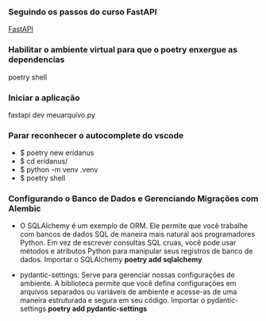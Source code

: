 ### Seguindo os passos do curso FastAPI
[FastAPI](https://fastapi.tiangolo.com/)

### Habilitar o ambiente virtual para que o poetry enxergue as dependencias

poetry shell

### Iniciar a aplicação
fastapi dev meuarquivo.py


### Parar reconhecer o autocomplete do vscode
* $ poetry new eridanus 
* $ cd eridanus/
* $ python -m venv .venv
* $ poetry shell

### Configurando o Banco de Dados e Gerenciando Migrações com Alembic

* O SQLAlchemy é um exemplo de ORM. Ele permite que você trabalhe com bancos de dados SQL de maneira mais natural aos programadores Python. Em vez de escrever consultas SQL cruas, você pode usar métodos e atributos Python para manipular seus registros de banco de dados. Importar o SQLAlchemy **poetry add sqlalchemy**

* pydantic-settings: Serve para gerenciar nossas configurações de ambiente. A biblioteca permite que você defina configurações em arquivos separados ou variáveis de ambiente e acesse-as de uma maneira estruturada e segura em seu código. Importar o pydantic-settings **poetry add pydantic-settings**
